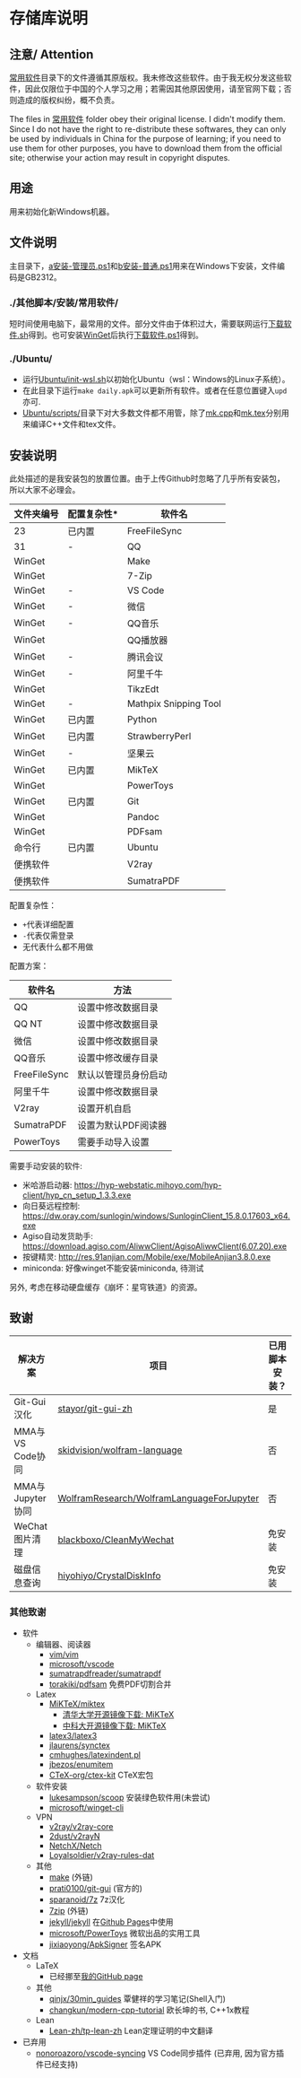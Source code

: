 # 存储库说明

## 注意/ Attention

[常用软件](其他脚本/安装/常用软件/)目录下的文件遵循其原版权。我未修改这些软件。由于我无权分发这些软件，因此仅限位于中国的个人学习之用；若需因其他原因使用，请至官网下载；否则造成的版权纠纷，概不负责。

The files in [常用软件](其他脚本/安装/常用软件/) folder obey their original license. I didn't modify them. Since I do not have the right to re-distribute these softwares, they can only be used by individuals in China for the purpose of learning; if you need to use them for other purposes, you have to download them from the official site; otherwise your action may result in copyright disputes.

## 用途

用来初始化新Windows机器。

## 文件说明

主目录下，[a安装-管理员.ps1](a安装-管理员.ps1)和[b安装-普通.ps1](b安装-普通.ps1)用来在Windows下安装，文件编码是GB2312。

### ./其他脚本/安装/常用软件/

短时间使用电脑下，最常用的文件。部分文件由于体积过大，需要联网运行[下载软件.sh](其他脚本/安装/常用软件/下载软件.sh)得到。也可安装[WinGet](https://github.com/microsoft/winget-cli/releases/latest)后执行[下载软件.ps1](其他脚本/安装/常用软件/下载软件.ps1)得到。

### ./Ubuntu/

* 运行[Ubuntu/init-wsl.sh](Ubuntu/init-wsl.sh)以初始化Ubuntu（wsl：Windows的Linux子系统）。
* 在此目录下运行`make daily.apk`可以更新所有软件。或者在任意位置键入`upd`亦可.
* [Ubuntu/scripts/](Ubuntu/scripts/)目录下对大多数文件都不用管，除了[mk.cpp](Ubuntu/scripts/mk.cpp)和[mk.tex](Ubuntu/scripts/mk.tex)分别用来编译C++文件和tex文件。

## 安装说明

此处描述的是我安装包的放置位置。由于上传Github时忽略了几乎所有安装包，所以大家不必理会。

| 文件夹编号 | 配置复杂性* | 软件名        |
|-----------|-------------|---------------|
| 23        | 已内置      | FreeFileSync  |
| 31        | -           | QQ            |
| WinGet    |             | Make          |
| WinGet    |             | 7-Zip         |
| WinGet    | -           | VS Code       |
| WinGet    | -           | 微信          |
| WinGet    | -           | QQ音乐        |
| WinGet    |             | QQ播放器      |
| WinGet    | -           | 腾讯会议      |
| WinGet    | -           | 阿里千牛      |
| WinGet    |             | TikzEdt       |
| WinGet    | -           | Mathpix Snipping Tool |
| WinGet    | 已内置      | Python        |
| WinGet    | 已内置      | StrawberryPerl|
| WinGet    | -           | 坚果云        |
| WinGet    | 已内置      | MikTeX        |
| WinGet    |             | PowerToys    |
| WinGet    | 已内置      | Git        |
| WinGet    |             | Pandoc        |
| WinGet    |             | PDFsam        |
| 命令行    | 已内置      | Ubuntu       |
| 便携软件  |             | V2ray        |
| 便携软件  |             | SumatraPDF   |


配置复杂性：

* `+`代表详细配置
* `-`代表仅需登录
* 无代表什么都不用做

配置方案：

| 软件名 | 方法 |
| - | - |
| QQ | 设置中修改数据目录 |
| QQ NT | 设置中修改数据目录 |
| 微信 | 设置中修改数据目录 |
| QQ音乐 | 设置中修改缓存目录 |
| FreeFileSync | 默认以管理员身份启动 |
| 阿里千牛 | 设置中修改数据目录 |
| V2ray | 设置开机自启 |
| SumatraPDF | 设置为默认PDF阅读器 |
| PowerToys | 需要手动导入设置 |

需要手动安装的软件:

- 米哈游启动器: https://hyp-webstatic.mihoyo.com/hyp-client/hyp_cn_setup_1.3.3.exe
- 向日葵远程控制: https://dw.oray.com/sunlogin/windows/SunloginClient_15.8.0.17603_x64.exe
- Agiso自动发货助手: https://download.agiso.com/AliwwClient/AgisoAliwwClient(6.07.20).exe
- 按键精灵: http://res.91anjian.com/Mobile/exe/MobileAnjian3.8.0.exe
- miniconda: 好像winget不能安装miniconda, 待测试

另外, 考虑在移动硬盘缓存《崩坏：星穹铁道》的资源。

## 致谢

| 解决方案 | 项目 | 已用脚本安装？ |
| - | - | - |
| Git-Gui汉化 | [stayor/git-gui-zh](https://github.com/stayor/git-gui-zh) | 是 |
| MMA与VS Code协同 | [skidvision/wolfram-language](https://github.com/skidvision/wolfram-language) | 否 |
| MMA与Jupyter协同 | [WolframResearch/WolframLanguageForJupyter](https://github.com/WolframResearch/WolframLanguageForJupyter) | 否 |
| WeChat图片清理 | [blackboxo/CleanMyWechat](https://github.com/blackboxo/CleanMyWechat) | 免安装 |
| 磁盘信息查询 | [hiyohiyo/CrystalDiskInfo](https://github.com/hiyohiyo/CrystalDiskInfo) | 免安装 |

### 其他致谢

* 软件
  * 编辑器、阅读器
    * [vim/vim](https://github.com/vim/vim)
    * [microsoft/vscode](https://github.com/microsoft/vscode)
    * [sumatrapdfreader/sumatrapdf](https://github.com/sumatrapdfreader/sumatrapdf)
    * [torakiki/pdfsam](https://github.com/torakiki/pdfsam) 免费PDF切割合并
  * Latex
    * [MiKTeX/miktex](https://github.com/MiKTeX/miktex)
      * [清华大学开源镜像下载: MiKTeX](https://mirrors.tuna.tsinghua.edu.cn/CTAN/systems/win32/miktex/setup/)
      * [中科大开源镜像下载: MiKTeX](http://mirrors.ustc.edu.cn/CTAN/systems/win32/miktex/setup/)
    * [latex3/latex3](https://github.com/latex3/latex3)
    * [jlaurens/synctex](https://github.com/jlaurens/synctex)
    * [cmhughes/latexindent.pl](https://github.com/cmhughes/latexindent.pl)
    * [jbezos/enumitem](https://github.com/jbezos/enumitem)
    * [CTeX-org/ctex-kit](https://github.com/CTeX-org/ctex-kit) CTeX宏包
  * 软件安装
    * [lukesampson/scoop](https://github.com/lukesampson/scoop) 安装绿色软件用(未尝试)
    * [microsoft/winget-cli](https://github.com/microsoft/winget-cli)
  * VPN
    * [v2ray/v2ray-core](https://github.com/v2ray/v2ray-core)
    * [2dust/v2rayN](https://github.com/2dust/v2rayN)
    * [NetchX/Netch](https://github.com/NetchX/Netch)
    * [Loyalsoldier/v2ray-rules-dat](https://github.com/Loyalsoldier/v2ray-rules-dat)
  * 其他
    * [make](https://www.gnu.org/software/make/) (外链)
    * [prati0100/git-gui](https://github.com/prati0100/git-gui) (官方的)
    * [sparanoid/7z](https://github.com/sparanoid/7z) 7z汉化
    * [7zip](https://www.7-zip.org/) (外链)
    * [jekyll/jekyll](https://github.com/jekyll/jekyll) 在[Github Pages](https://docs.github.com/cn/github/working-with-github-pages)中使用
    * [microsoft/PowerToys](https://github.com/microsoft/PowerToys) 微软出品的实用工具
    * [jixiaoyong/ApkSigner](github.com/jixiaoyong/ApkSigner) 签名APK
* 文档
  * LaTeX
    * 已经挪至[我的GitHub page](https://qiancy98.github.io/programming/programming-others/2020/08/05/%E7%BD%91%E9%A1%B5%E9%93%BE%E6%8E%A5%E9%9B%86%E5%90%88.html)
  * 其他
    * [qinjx/30min_guides](https://github.com/qinjx/30min_guides) 覃健祥的学习笔记(Shell入门)
    * [changkun/modern-cpp-tutorial](https://github.com/changkun/modern-cpp-tutorial) 欧长坤的书, C++1x教程
  * Lean
    * [Lean-zh/tp-lean-zh](https://github.com/Lean-zh/tp-lean-zh) Lean定理证明的中文翻译
* 已弃用
  * [nonoroazoro/vscode-syncing](https://github.com/nonoroazoro/vscode-syncing) VS Code同步插件 (已弃用, 因为官方插件已经支持)
